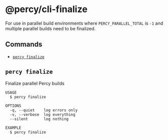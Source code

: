 # @percy/cli-finalize

For use in parallel build environments where `PERCY_PARALLEL_TOTAL` is `-1` and multiple parallel
builds need to be finalized.

## Commands
<!-- commands -->
* [`percy finalize`](#percy-finalize)

## `percy finalize`

Finalize parallel Percy builds

```
USAGE
  $ percy finalize

OPTIONS
  -q, --quiet    log errors only
  -v, --verbose  log everything
  --silent       log nothing

EXAMPLE
  $ percy finalize
```
<!-- commandsstop -->
